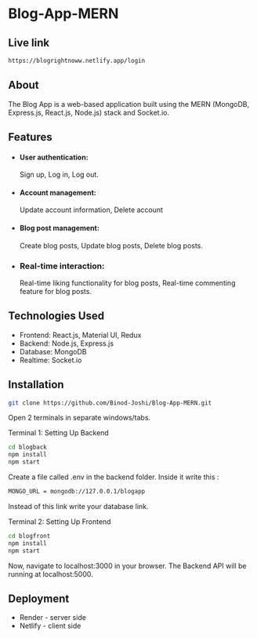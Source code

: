 # Blog-App-MERN

## Live link
```bash
https://blogrightnoww.netlify.app/login
```
## About

The Blog App is a web-based application built using the MERN (MongoDB, Express.js, React.js, Node.js) stack and Socket.io.

## Features

- #### User authentication:
  Sign up, Log in, Log out.

- #### Account management:
  Update account information, Delete account
- #### Blog post management:
  Create blog posts, Update blog posts, Delete blog posts.

- ### Real-time interaction:
  Real-time liking functionality for blog posts,  Real-time commenting feature for blog posts.

## Technologies Used

- Frontend: React.js, Material UI, Redux
- Backend: Node.js, Express.js
- Database: MongoDB
- Realtime: Socket.io

## Installation

```bash
git clone https://github.com/Binod-Joshi/Blog-App-MERN.git
```

Open 2 terminals in separate windows/tabs.

Terminal 1: Setting Up Backend

```bash
cd blogback
npm install
npm start
```

Create a file called .env in the backend folder. Inside it write this :

```bash
MONGO_URL = mongodb://127.0.0.1/blogapp
```
Instead of this link write your database link.

Terminal 2: Setting Up Frontend

```bash
cd blogfront
npm install
npm start
```
Now, navigate to localhost:3000 in your browser. The Backend API will be running at localhost:5000.

## Deployment
- Render - server side
- Netlify - client side
